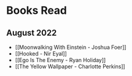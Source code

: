 # Books Read

## August 2022
- [[Moonwalking With Einstein - Joshua Foer]]
- [[Hooked - Nir Eyal]]
- [[Ego Is The Enemy - Ryan Holiday]]
- [[The Yellow Wallpaper - Charlotte Perkins]]
